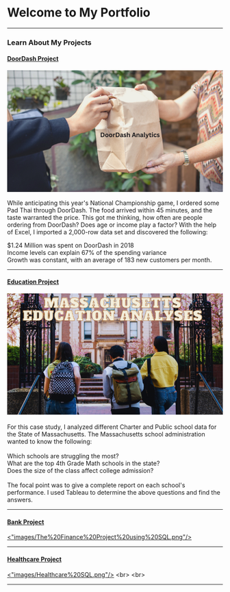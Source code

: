 # Welcome to My Portfolio

---

### Learn About My Projects


#### [DoorDash Project](/DoorDash.md)
[<img src="images/DoorDash.png"/>](https://www.linkedin.com/pulse/doordash-analysis-rick-mata/?trackingId=1TrDIKgSSYeoevKGD3hWXw%3D%3D)

While anticipating this year's National Championship game, I ordered some Pad Thai through DoorDash. The food arrived within 45 minutes, and the taste warranted the price. This got me thinking, how often are people ordering from DoorDash? Does age or income play a factor?
With the help of Excel, I imported a 2,000-row data set and discovered the following: <br>

$1.24 Million was spent on DoorDash in 2018 <br>
Income levels can explain 67% of the spending variance <br>
Growth was constant, with an average of 183 new customers per month.<br>

---
#### [Education Project]()
[<img src="images/MEP.png"/>](https://www.linkedin.com/pulse/massachusetts-school-analytics-rick-mata/?trackingId=ogjZ3nLNQ%2BaTsiDIpuccYQ%3D%3D) <br> <br>
For this case study, I analyzed different Charter and Public school data for the State of Massachusetts. The Massachusetts school administration wanted to know the following: <br> <br>
Which schools are struggling the most? <br>
What are the top 4th Grade Math schools in the state? <br>
Does the size of the class affect college admission? <br> <br>
The focal point was to give a complete report on each school's performance. I used Tableau to determine the above questions and find the answers.


---
#### [Bank Project]()
[<"images/The%20Finance%20Project%20using%20SQL.png"/>](https://www.linkedin.com/pulse/finance-project-using-sql-rick-mata/?trackingId=92JtTVIOQOaQYlaadELfoA%3D%3D)

 

---

#### [Healthcare Project]()
[<"images/Healthcare%20SQL.png"/>]([https://www.linkedin.com/pulse/massachusetts-school-analytics-rick-mata/?trackingId=ogjZ3nLNQ%2BaTsiDIpuccYQ%3D%3D](https://www.linkedin.com/pulse/healthcare-sql-analysis-rick-mata/)) <br> <br>


---




